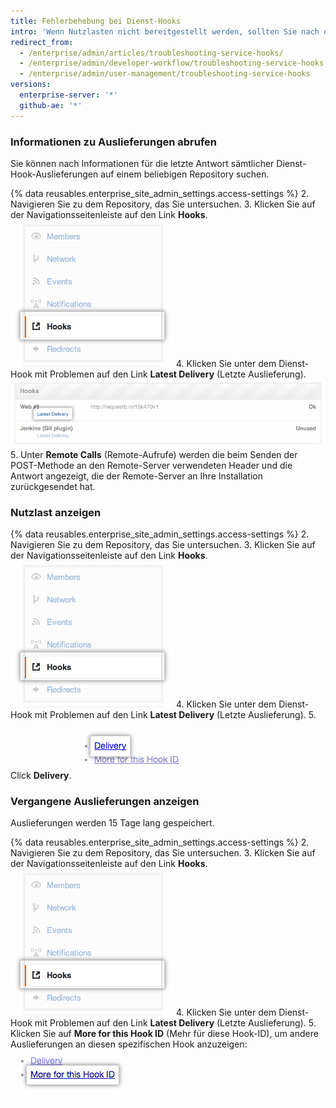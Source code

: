 ```yaml
---
title: Fehlerbehebung bei Dienst-Hooks
intro: 'Wenn Nutzlasten nicht bereitgestellt werden, sollten Sie nach diesen allgemeinen Problemen suchen.'
redirect_from:
  - /enterprise/admin/articles/troubleshooting-service-hooks/
  - /enterprise/admin/developer-workflow/troubleshooting-service-hooks
  - /enterprise/admin/user-management/troubleshooting-service-hooks
versions:
  enterprise-server: '*'
  github-ae: '*'
---
```


### Informationen zu Auslieferungen abrufen

Sie können nach Informationen für die letzte Antwort sämtlicher Dienst-Hook-Auslieferungen auf einem beliebigen Repository suchen.

{% data reusables.enterprise_site_admin_settings.access-settings %}
2. Navigieren Sie zu dem Repository, das Sie untersuchen.
3. Klicken Sie auf der Navigationsseitenleiste auf den Link **Hooks**. ![Hooks-Seitenleiste](/assets/images/enterprise/settings/Enterprise-Hooks-Sidebar.png)
4. Klicken Sie unter dem Dienst-Hook mit Problemen auf den Link **Latest Delivery** (Letzte Auslieferung). ![Hook-Details](/assets/images/enterprise/settings/Enterprise-Hooks-Details.png)
5. Unter **Remote Calls** (Remote-Aufrufe) werden die beim Senden der POST-Methode an den Remote-Server verwendeten Header und die Antwort angezeigt, die der Remote-Server an Ihre Installation zurückgesendet hat.

### Nutzlast anzeigen

{% data reusables.enterprise_site_admin_settings.access-settings %}
2. Navigieren Sie zu dem Repository, das Sie untersuchen.
3. Klicken Sie auf der Navigationsseitenleiste auf den Link **Hooks**. ![Hooks-Seitenleiste](/assets/images/enterprise/settings/Enterprise-Hooks-Sidebar.png)
4. Klicken Sie unter dem Dienst-Hook mit Problemen auf den Link **Latest Delivery** (Letzte Auslieferung).
5. Click **Delivery**. ![Nutzlast anzeigen](/assets/images/enterprise/settings/Enterprise-Hooks-Payload.png)

### Vergangene Auslieferungen anzeigen

Auslieferungen werden 15 Tage lang gespeichert.

{% data reusables.enterprise_site_admin_settings.access-settings %}
2. Navigieren Sie zu dem Repository, das Sie untersuchen.
3. Klicken Sie auf der Navigationsseitenleiste auf den Link **Hooks**. ![Hooks-Seitenleiste](/assets/images/enterprise/settings/Enterprise-Hooks-Sidebar.png)
4. Klicken Sie unter dem Dienst-Hook mit Problemen auf den Link **Latest Delivery** (Letzte Auslieferung).
5. Klicken Sie auf **More for this Hook ID** (Mehr für diese Hook-ID), um andere Auslieferungen an diesen spezifischen Hook anzuzeigen: ![Weitere Auslieferungen anzeigen](/assets/images/enterprise/settings/Enterprise-Hooks-More-Deliveries.png)

